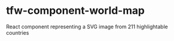 # tfw-component-world-map
React component representing a SVG image from 211 highlightable countries
